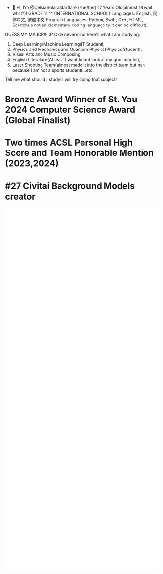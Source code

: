 - 👋 Hi, I’m @CelsiaSolaraStarflare (she/her)
17 Years Old(almost 18 wait what?)! GRADE 11 ^^
  (INTERNATIONAL SCHOOL) Languages: English, 简体中文, 繁體中文
  Program Languages: Python, Swift, C++, HTML, Scratch(is not an elementary coding language ty it can be difficult).
  
GUESS MY MAJOR!!! :P
Okie nevermind here's what I am studying:
1. Deep Learning/Machine Learning(IT Student),
2. Physics and Mechanics and Quantum Physics(Physics Student),
3. Visual Arts and Music Composing,
4. English Literature(At least I want to but look at my grammar lol),
5. Laser Shooting Team(almost made it into the district team but nah because I am not a sports student)...etc.

Tell me what should I study! I will try doing that subject!

# Bronze Award Winner of St. Yau 2024 Computer Science Award (Global Finalist)
# Two times ACSL Personal High Score and Team Honorable Mention (2023,2024)
# #27 Civitai Background Models creator

<!---
CelsiaSolaraStarflare/CelsiaSolaraStarflare is a ✨ special ✨ repository because its `README.md` (this file) appears on your GitHub profile.
You can click the Preview link to take a look at your changes.
--->
![](https://raw.githubusercontent.com/CelsiaSolaraStarflare/github-stats/master/generated/overview.svg#gh-dark-mode-only)
![](https://raw.githubusercontent.com/CelsiaSolaraStarflare/github-stats/master/generated/overview.svg#gh-light-mode-only)
![](https://raw.githubusercontent.com/CelsiaSolaraStarflare/github-stats/master/generated/languages.svg#gh-dark-mode-only)
![](https://raw.githubusercontent.com/CelsiaSolaraStarflare/github-stats/master/generated/languages.svg#gh-light-mode-only)
